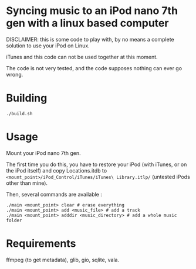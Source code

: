 # Syncing music to an iPod nano 7th gen with a linux based computer

DISCLAIMER: this is some code to play with, by no means a complete solution to use your iPod on Linux.

iTunes and this code can not be used together at this moment.

The code is not very tested, and the code supposes nothing can ever go wrong.

# Building

```
./build.sh
```

# Usage

Mount your iPod nano 7th gen.

The first time you do this, you have to restore your iPod (with iTunes, or on the iPod itself) and copy Locations.itdb to `<mount_point>/iPod_Control/iTunes/iTunes\ Library.itlp/` (untested iPods other than mine).

Then, several commands are available :

```
./main <mount_point> clear # erase everything
./main <mount_point> add <music_file> # add a track
./main <mount_point> adddir <music_directory> # add a whole music folder
```

# Requirements

ffmpeg (to get metadata), glib, gio, sqlite, vala.
